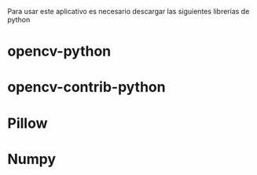 Para usar este aplicativo es necesario descargar las siguientes librerias de python
# opencv-python
# opencv-contrib-python
# Pillow
# Numpy
